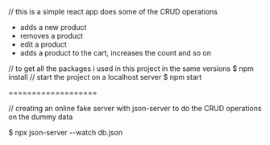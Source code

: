 // this is a simple react app does some of the CRUD operations 

- adds a new product
- removes a product
- edit a product
- adds a product to the cart, increases the count and so on



// to get all the packages i used in this project in the same versions
$ npm install 
//  start the project on a localhost server 
$ npm start 

===================

// creating an online fake server with json-server to do the CRUD operations on the dummy data 

$ npx json-server --watch db.json





